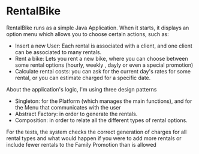 # RentalBike

RentalBike runs as a simple Java Application. When it starts, it displays an 
option menu which allows you to choose certain actions, such as:
- Insert a new User: Each rental is associated with a client, and one client can be associated to many rentals.
- Rent a bike: Lets you rent a new bike, where you can choose between some rental options (hourly, weekly , dayly or even a special promotion)
- Calculate rental costs: you can ask for the current day's rates for some rental, or you can estimate charged for a specific date.
            
About the application's logic, I'm using three design patterns
 - Singleton: for the Platform (which manages the main functions), and for the Menu that communicates with the user
 - Abstract Factory: in order to generate the rentals.
 - Composition: in order to relate all the different types of rental options.
          
For the tests, the system checks the correct generation of charges for all rental types 
and what would happen if you were to add more rentals or include fewer rentals to the Family Promotion than is allowed
          
          
          

